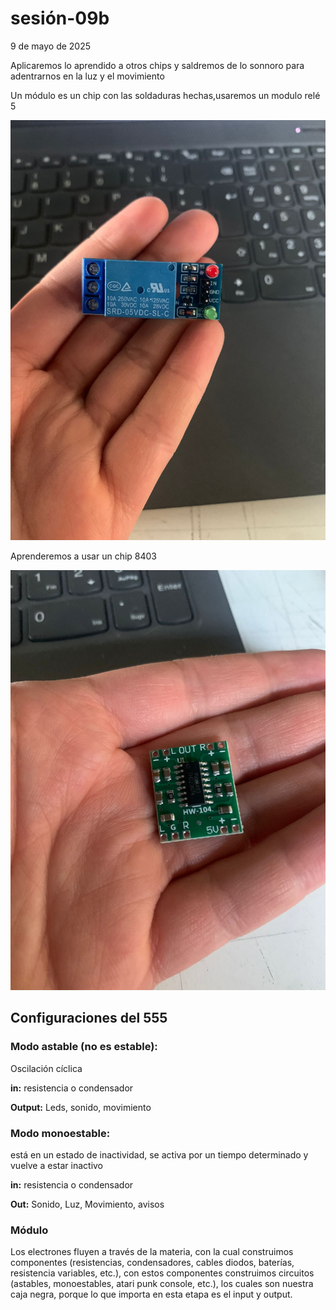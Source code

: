 # sesión-09b

9 de mayo de 2025

Aplicaremos lo aprendido a otros chips y saldremos de lo sonnoro para adentrarnos en la luz y el movimiento

Un módulo es un chip con las soldaduras hechas,usaremos un modulo relé 5

![moduloRele5]( https://github.com/AlanisMria/dis8644-2025-1/blob/main/27-AlanisMria/sesion-09b/archivos/moduloRele5.jpg)

Aprenderemos a usar un chip 8403

![chip8403](https://github.com/AlanisMria/dis8644-2025-1/blob/main/27-AlanisMria/sesion-09b/archivos/chip8403.jpg)

## Configuraciones del 555

### **Modo astable (no es estable):**

Oscilación cíclica

**in:** resistencia o condensador

**Output:** Leds, sonido, movimiento

### **Modo monoestable:**

está en un estado de inactividad, se activa por un tiempo determinado y vuelve a estar inactivo

**in:** resistencia o condensador

**Out:** Sonido, Luz, Movimiento, avisos

### Módulo

Los electrones fluyen a través de la materia, con la cual construimos componentes (resistencias, condensadores, cables diodos, baterías, resistencia variables, etc.), con estos componentes construimos circuitos (astables, monoestables, atari punk console, etc.), los cuales son nuestra caja negra, porque lo que importa en esta etapa es el input y output.
